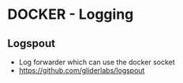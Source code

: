# DOCKER - Logging

## Logspout 

* Log forwarder which can use the docker socket
* https://github.com/gliderlabs/logspout



